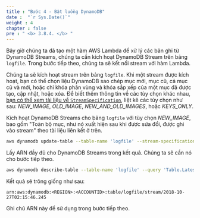 ```yaml
---
title : "Bước 4 - Bật luồng DynamoDB"
date :  "`r Sys.Date()`" 
weight : 4
chapter : false
pre : " <b> 3.8.4. </b> "
---
```


Bây giờ chúng ta đã tạo một hàm AWS Lambda để xử lý các bản ghi từ DynamoDB Streams, chúng ta cần kích hoạt DynamoDB Stream trên bảng `logfile`. Trong bước tiếp theo, chúng ta sẽ kết nối stream với hàm Lambda.

Chúng ta sẽ kích hoạt stream trên bảng `logfile`. Khi một stream được kích hoạt, bạn có thể chọn liệu DynamoDB sao chép mục mới, mục cũ, cả mục cũ và mới, hoặc chỉ khóa phân vùng và khóa sắp xếp của một mục đã được tạo, cập nhật, hoặc xóa. Để biết thêm thông tin về các tùy chọn khác nhau, [bạn có thể xem tài liệu về `StreamSpecification`](https://docs.aws.amazon.com/amazondynamodb/latest/APIReference/API_StreamSpecification.html), liệt kê các tùy chọn như sau: _NEW_IMAGE_, _OLD_IMAGE_, _NEW_AND_OLD_IMAGES_, hoặc _KEYS_ONLY_.

Kích hoạt DynamoDB Streams cho bảng `logfile` với tùy chọn _NEW_IMAGE_, bao gồm "Toàn bộ mục, như nó xuất hiện sau khi được sửa đổi, được ghi vào stream" theo tài liệu liên kết ở trên.

```bash
aws dynamodb update-table --table-name 'logfile' --stream-specification StreamEnabled=true,StreamViewType=NEW_IMAGE
```

Lấy ARN đầy đủ cho DynamoDB Streams trong kết quả. Chúng ta sẽ cần nó cho bước tiếp theo.

```bash
aws dynamodb describe-table --table-name 'logfile' --query 'Table.LatestStreamArn' --output text
```

Kết quả sẽ trông giống như sau:

```
arn:aws:dynamodb:<REGION>:<ACCOUNTID>:table/logfile/stream/2018-10-27T02:15:46.245
```

Ghi chú ARN này để sử dụng trong bước tiếp theo.